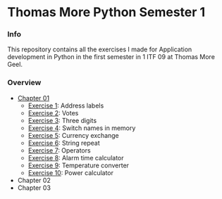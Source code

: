 # Thomas More Python Semester 1
### Info
This repository contains all the exercises I made for Application development in Python in the first semester in 1 ITF 09 at Thomas More Geel.
### Overview
- [Chapter 01](/C1)
    - [Exercise 1](/C1/EX1): Address labels
    - [Exercise 2](/C1/EX2): Votes
    - [Exercise 3](/C1/EX3): Three digits
    - [Exercise 4](/C1/EX4): Switch names in memory
    - [Exercise 5](/C1/EX5): Currency exchange
    - [Exercise 6](/C1/EX6): String repeat
    - [Exercise 7](/C1/EX7): Operators
    - [Exercise 8](/C1/EX8): Alarm time calculator
    - [Exercise 9](/C1/EX9): Temperature converter
    - [Exercise 10](/C1/EX10): Power calculator
- Chapter 02
- Chapter 03